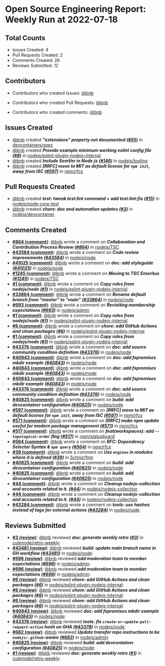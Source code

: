 # Open Source Engineering Report: Weekly Run at 2022-07-18

## Total Counts

* Issues Created: 4
* Pull Requests Created: 2
* Comments Created: 26
* Reviews Submitted: 12

## Contributors

* Contributors who created Issues: [@bnb](https://github.com/bnb)

* Contributors who created Pull Requests: [@bnb](https://github.com/bnb)

* Contributors who created comments: [@bnb](https://github.com/bnb)

## Issues Created

* [@bnb](https://github.com/bnb) created _**"extensions" property not documented ([#55](https://github.com/devcontainers/spec/issues/55))**_ in [devcontainers/spec](https://github.com/devcontainers/spec)
* [@bnb](https://github.com/bnb) created _**Provide example minimum working eslint config file ([#8](https://github.com/nodejs/eslint-plugin-nodejs-internal/issues/8))**_ in [nodejs/eslint-plugin-nodejs-internal](https://github.com/nodejs/eslint-plugin-nodejs-internal)
* [@bnb](https://github.com/bnb) created _**Include SemVer in Node.js ([#146](https://github.com/nodejs/tooling/issues/146))**_ in [nodejs/tooling](https://github.com/nodejs/tooling)
* [@bnb](https://github.com/bnb) created _**[RRFC] move to MIT as default license for `npm init`, away from ISC ([#597](https://github.com/npm/rfcs/issues/597))**_ in [npm/rfcs](https://github.com/npm/rfcs)

## Pull Requests Created

* [@bnb](https://github.com/bnb) created _**test: tweak test:lint command + add test:lint:fix ([#15](https://github.com/nodejs/node-core-test/pull/15))**_ in [nodejs/node-core-test](https://github.com/nodejs/node-core-test)
* [@bnb](https://github.com/bnb) created _**chore: doc and automation updates ([#3](https://github.com/nodejs/devcontainer/pull/3))**_ in [nodejs/devcontainer](https://github.com/nodejs/devcontainer)

## Comments Created

* **[#864 (comment)](https://github.com/nodejs/TSC/issues/864#issuecomment-1169265269)**: [@bnb](https://github.com/bnb) wrote a comment on _**Collaboration and Contribution Process Review ([#864](https://github.com/nodejs/TSC/issues/864))**_ in [nodejs/TSC](https://github.com/nodejs/TSC)
* **[#43584 (comment)](https://github.com/nodejs/node/issues/43584#issuecomment-1168000922)**: [@bnb](https://github.com/bnb) wrote a comment on _**Code review improvements ([#43584](https://github.com/nodejs/node/issues/43584))**_ in [nodejs/node](https://github.com/nodejs/node)
* **[#41025 (comment)](https://github.com/nodejs/node/pull/41025#issuecomment-1163178671)**: [@bnb](https://github.com/bnb) wrote a comment on _**doc: add styleguide ([#41025](https://github.com/nodejs/node/pull/41025))**_ in [nodejs/node](https://github.com/nodejs/node)
* **[#1245 (comment)](https://github.com/nodejs/TSC/issues/1245#issuecomment-1162454018)**: [@bnb](https://github.com/bnb) wrote a comment on _**Moving to TSC Emeritus ([#1245](https://github.com/nodejs/TSC/issues/1245))**_ in [nodejs/TSC](https://github.com/nodejs/TSC)
* **[#1 (comment)](https://github.com/nodejs/eslint-plugin-nodejs-internal/issues/1#issuecomment-1156861224)**: [@bnb](https://github.com/bnb) wrote a comment on _**Copy rules from nodejs/node ([#1](https://github.com/nodejs/eslint-plugin-nodejs-internal/issues/1))**_ in [nodejs/eslint-plugin-nodejs-internal](https://github.com/nodejs/eslint-plugin-nodejs-internal)
* **[#33864 (comment)](https://github.com/nodejs/node/issues/33864#issuecomment-1156672491)**: [@bnb](https://github.com/bnb) wrote a comment on _**Rename default branch from "master" to "main" ([#33864](https://github.com/nodejs/node/issues/33864))**_ in [nodejs/node](https://github.com/nodejs/node)
* **[#693 (comment)](https://github.com/nodejs/admin/issues/693#issuecomment-1155628226)**: [@bnb](https://github.com/bnb) wrote a comment on _**Revisiting membership expectations ([#693](https://github.com/nodejs/admin/issues/693))**_ in [nodejs/admin](https://github.com/nodejs/admin)
* **[#1 (comment)](https://github.com/nodejs/eslint-plugin-nodejs-internal/issues/1#issuecomment-1153326020)**: [@bnb](https://github.com/bnb) wrote a comment on _**Copy rules from nodejs/node ([#1](https://github.com/nodejs/eslint-plugin-nodejs-internal/issues/1))**_ in [nodejs/eslint-plugin-nodejs-internal](https://github.com/nodejs/eslint-plugin-nodejs-internal)
* **[#6 (comment)](https://github.com/nodejs/eslint-plugin-nodejs-internal/pull/6#issuecomment-1153036710)**: [@bnb](https://github.com/bnb) wrote a comment on _**chore: add GitHub Actions and clean packages ([#6](https://github.com/nodejs/eslint-plugin-nodejs-internal/pull/6))**_ in [nodejs/eslint-plugin-nodejs-internal](https://github.com/nodejs/eslint-plugin-nodejs-internal)
* **[#1 (comment)](https://github.com/nodejs/eslint-plugin-nodejs-internal/issues/1#issuecomment-1153036206)**: [@bnb](https://github.com/bnb) wrote a comment on _**Copy rules from nodejs/node ([#1](https://github.com/nodejs/eslint-plugin-nodejs-internal/issues/1))**_ in [nodejs/eslint-plugin-nodejs-internal](https://github.com/nodejs/eslint-plugin-nodejs-internal)
* **[#43376 (comment)](https://github.com/nodejs/node/pull/43376#issuecomment-1152996488)**: [@bnb](https://github.com/bnb) wrote a comment on _**doc: add source community condition definition ([#43376](https://github.com/nodejs/node/pull/43376))**_ in [nodejs/node](https://github.com/nodejs/node)
* **[#40843 (comment)](https://github.com/nodejs/node/pull/40843#issuecomment-1152984565)**: [@bnb](https://github.com/bnb) wrote a comment on _**doc: add fspromises mkdir example ([#40843](https://github.com/nodejs/node/pull/40843))**_ in [nodejs/node](https://github.com/nodejs/node)
* **[#40843 (comment)](https://github.com/nodejs/node/pull/40843#issuecomment-1152984101)**: [@bnb](https://github.com/bnb) wrote a comment on _**doc: add fspromises mkdir example ([#40843](https://github.com/nodejs/node/pull/40843))**_ in [nodejs/node](https://github.com/nodejs/node)
* **[#40843 (comment)](https://github.com/nodejs/node/pull/40843#issuecomment-1152983949)**: [@bnb](https://github.com/bnb) wrote a comment on _**doc: add fspromises mkdir example ([#40843](https://github.com/nodejs/node/pull/40843))**_ in [nodejs/node](https://github.com/nodejs/node)
* **[#43376 (comment)](https://github.com/nodejs/node/pull/43376#issuecomment-1152943141)**: [@bnb](https://github.com/bnb) wrote a comment on _**doc: add source community condition definition ([#43376](https://github.com/nodejs/node/pull/43376))**_ in [nodejs/node](https://github.com/nodejs/node)
* **[#40825 (comment)](https://github.com/nodejs/node/pull/40825#issuecomment-1152932518)**: [@bnb](https://github.com/bnb) wrote a comment on _**build: add devcontainer configuration ([#40825](https://github.com/nodejs/node/pull/40825))**_ in [nodejs/node](https://github.com/nodejs/node)
* **[#597 (comment)](https://github.com/npm/rfcs/issues/597#issuecomment-1152435822)**: [@bnb](https://github.com/bnb) wrote a comment on _**[RRFC] move to MIT as default license for `npm init`, away from ISC ([#597](https://github.com/npm/rfcs/issues/597))**_ in [npm/rfcs](https://github.com/npm/rfcs)
* **[#571 (comment)](https://github.com/npm/rfcs/issues/571#issuecomment-1151364771)**: [@bnb](https://github.com/bnb) wrote a comment on _**[RRFC] make npm update useful for modern package management ([#571](https://github.com/npm/rfcs/issues/571))**_ in [npm/rfcs](https://github.com/npm/rfcs)
* **[#517 (comment)](https://github.com/npm/statusboard/issues/517#issuecomment-1151341280)**: [@bnb](https://github.com/bnb) wrote a comment on _**feat(workspaces): add `--topological-order` flag ([#517](https://github.com/npm/statusboard/issues/517))**_ in [npm/statusboard](https://github.com/npm/statusboard)
* **[#564 (comment)](https://github.com/npm/rfcs/pull/564#issuecomment-1150123053)**: [@bnb](https://github.com/bnb) wrote a comment on _**RFC: Dependency Selector Syntax & `npm query` ([#564](https://github.com/npm/rfcs/pull/564))**_ in [npm/rfcs](https://github.com/npm/rfcs)
* **[#39 (comment)](https://github.com/Schniz/fnm/issues/39#issuecomment-1149166575)**: [@bnb](https://github.com/bnb) wrote a comment on _**Use `engines` in modules where it is defined ([#39](https://github.com/Schniz/fnm/issues/39))**_ in [Schniz/fnm](https://github.com/Schniz/fnm)
* **[#40825 (comment)](https://github.com/nodejs/node/pull/40825#issuecomment-1147924587)**: [@bnb](https://github.com/bnb) wrote a comment on _**build: add devcontainer configuration ([#40825](https://github.com/nodejs/node/pull/40825))**_ in [nodejs/node](https://github.com/nodejs/node)
* **[#40825 (comment)](https://github.com/nodejs/node/pull/40825#issuecomment-1147900075)**: [@bnb](https://github.com/bnb) wrote a comment on _**build: add devcontainer configuration ([#40825](https://github.com/nodejs/node/pull/40825))**_ in [nodejs/node](https://github.com/nodejs/node)
* **[#44 (comment)](https://github.com/nodejs/nodejs-collection/issues/44#issuecomment-1147811039)**: [@bnb](https://github.com/bnb) wrote a comment on _**Cleanup nodejs-collection and accounts related to it. ([#44](https://github.com/nodejs/nodejs-collection/issues/44))**_ in [nodejs/nodejs-collection](https://github.com/nodejs/nodejs-collection)
* **[#44 (comment)](https://github.com/nodejs/nodejs-collection/issues/44#issuecomment-1146651914)**: [@bnb](https://github.com/bnb) wrote a comment on _**Cleanup nodejs-collection and accounts related to it. ([#44](https://github.com/nodejs/nodejs-collection/issues/44))**_ in [nodejs/nodejs-collection](https://github.com/nodejs/nodejs-collection)
* **[#43284 (comment)](https://github.com/nodejs/node/pull/43284#issuecomment-1146537276)**: [@bnb](https://github.com/bnb) wrote a comment on _**tools: use hashes instead of tags for external actions ([#43284](https://github.com/nodejs/node/pull/43284))**_ in [nodejs/node](https://github.com/nodejs/node)

## Reviews Submitted

* **[#3 (review)](https://github.com/cutenode/retro-weekly/pull/3#pullrequestreview-1022827917)**: [@bnb](https://github.com/bnb) reviewed _**doc: generate weekly retro ([#3](https://github.com/cutenode/retro-weekly/pull/3))**_ in [cutenode/retro-weekly](https://github.com/cutenode/retro-weekly): 
* **[#43481 (review)](https://github.com/nodejs/node/pull/43481#pullrequestreview-1016249934)**: [@bnb](https://github.com/bnb) reviewed _**build: update main branch name in GH workflow ([#43481](https://github.com/nodejs/node/pull/43481))**_ in [nodejs/node](https://github.com/nodejs/node): 
* **[#696 (review)](https://github.com/nodejs/admin/pull/696#pullrequestreview-1007895197)**: [@bnb](https://github.com/bnb) reviewed _**add moderation team to member expectations ([#696](https://github.com/nodejs/admin/pull/696))**_ in [nodejs/admin](https://github.com/nodejs/admin): 
* **[#696 (review)](https://github.com/nodejs/admin/pull/696#pullrequestreview-1007895197)**: [@bnb](https://github.com/bnb) reviewed _**add moderation team to member expectations ([#696](https://github.com/nodejs/admin/pull/696))**_ in [nodejs/admin](https://github.com/nodejs/admin): 
* **[#6 (review)](https://github.com/nodejs/eslint-plugin-nodejs-internal/pull/6#pullrequestreview-1003511027)**: [@bnb](https://github.com/bnb) reviewed _**chore: add GitHub Actions and clean packages ([#6](https://github.com/nodejs/eslint-plugin-nodejs-internal/pull/6))**_ in [nodejs/eslint-plugin-nodejs-internal](https://github.com/nodejs/eslint-plugin-nodejs-internal): 
* **[#6 (review)](https://github.com/nodejs/eslint-plugin-nodejs-internal/pull/6#pullrequestreview-1003510993)**: [@bnb](https://github.com/bnb) reviewed _**chore: add GitHub Actions and clean packages ([#6](https://github.com/nodejs/eslint-plugin-nodejs-internal/pull/6))**_ in [nodejs/eslint-plugin-nodejs-internal](https://github.com/nodejs/eslint-plugin-nodejs-internal): 
* **[#6 (review)](https://github.com/nodejs/eslint-plugin-nodejs-internal/pull/6#pullrequestreview-1003510982)**: [@bnb](https://github.com/bnb) reviewed _**chore: add GitHub Actions and clean packages ([#6](https://github.com/nodejs/eslint-plugin-nodejs-internal/pull/6))**_ in [nodejs/eslint-plugin-nodejs-internal](https://github.com/nodejs/eslint-plugin-nodejs-internal): 
* **[#40843 (review)](https://github.com/nodejs/node/pull/40843#pullrequestreview-1003501764)**: [@bnb](https://github.com/bnb) reviewed _**doc: add fspromises mkdir example ([#40843](https://github.com/nodejs/node/pull/40843))**_ in [nodejs/node](https://github.com/nodejs/node): 
* **[#43378 (review)](https://github.com/nodejs/node/pull/43378#pullrequestreview-1003466512)**: [@bnb](https://github.com/bnb) reviewed _**tools: fix `create-or-update-pull-request-action` hash on GHA ([#43378](https://github.com/nodejs/node/pull/43378))**_ in [nodejs/node](https://github.com/nodejs/node): 
* **[#682 (review)](https://github.com/nodejs/admin/pull/682#pullrequestreview-1002923012)**: [@bnb](https://github.com/bnb) reviewed _**Update transfer repo instructions to be `nodejs/.github`-aware ([#682](https://github.com/nodejs/admin/pull/682))**_ in [nodejs/admin](https://github.com/nodejs/admin): 
* **[#40825 (review)](https://github.com/nodejs/node/pull/40825#pullrequestreview-997183917)**: [@bnb](https://github.com/bnb) reviewed _**build: add devcontainer configuration ([#40825](https://github.com/nodejs/node/pull/40825))**_ in [nodejs/node](https://github.com/nodejs/node): 
* **[#1 (review)](https://github.com/cutenode/retro-weekly/pull/1#pullrequestreview-995970671)**: [@bnb](https://github.com/bnb) reviewed _**doc: generate weekly retro ([#1](https://github.com/cutenode/retro-weekly/pull/1))**_ in [cutenode/retro-weekly](https://github.com/cutenode/retro-weekly): 